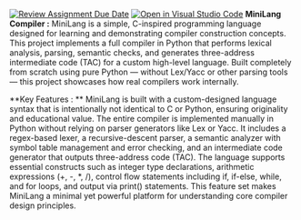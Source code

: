 [![Review Assignment Due Date](https://classroom.github.com/assets/deadline-readme-button-22041afd0340ce965d47ae6ef1cefeee28c7c493a6346c4f15d667ab976d596c.svg)](https://classroom.github.com/a/bPoO8GTw)
[![Open in Visual Studio Code](https://classroom.github.com/assets/open-in-vscode-2e0aaae1b6195c2367325f4f02e2d04e9abb55f0b24a779b69b11b9e10269abc.svg)](https://classroom.github.com/online_ide?assignment_repo_id=19528618&assignment_repo_type=AssignmentRepo)
**MiniLang Compiler :**
MiniLang is a simple, C-inspired programming language designed for learning and demonstrating compiler construction concepts. This project implements a full compiler in Python that performs lexical analysis, parsing, semantic checks, and generates three-address intermediate code (TAC) for a custom high-level language.
Built completely from scratch using pure Python — without Lex/Yacc or other parsing tools — this project showcases how real compilers work internally.

**Key Features : **
MiniLang is built with a custom-designed language syntax that is intentionally not identical to C or Python, ensuring originality and educational value. The entire compiler is implemented manually in Python without relying on parser generators like Lex or Yacc. It includes a regex-based lexer, a recursive-descent parser, a semantic analyzer with symbol table management and error checking, and an intermediate code generator that outputs three-address code (TAC). The language supports essential constructs such as integer type declarations, arithmetic expressions (+, -, *, /), control flow statements including if, if-else, while, and for loops, and output via print() statements. This feature set makes MiniLang a minimal yet powerful platform for understanding core compiler design principles.
